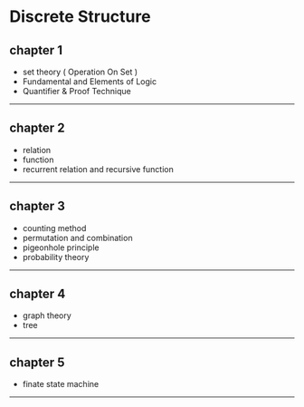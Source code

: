 # Discrete Structure

chapter 1 
-
- set theory ( Operation On Set )
- Fundamental and Elements of Logic
- Quantifier & Proof Technique
-------

chapter 2
-
- relation
- function
- recurrent relation and recursive function
-------

chapter 3
-
- counting method
- permutation and combination
- pigeonhole principle
- probability theory 

----------

chapter 4
-
- graph theory
- tree

--------
chapter 5
---
- finate state machine
---------
